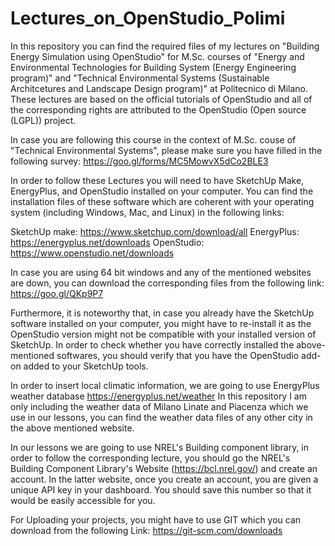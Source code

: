 # Lectures_on_OpenStudio_Polimi

In this repository you can find the required files of my lectures on "Building Energy Simulation using OpenStudio" for M.Sc. courses of "Energy and Environmental Technologies for Building System (Energy Engineering program)" and "Technical Environmental Systems (Sustainable Architcetures and Landscape Design program)" at Politecnico di Milano. These lectures are based on the official tutorials of OpenStudio and all of the corresponding rights are attributed to the OpenStudio (Open source (LGPL)) project.

In case you are following this course in the context of M.Sc. couse of "Technical Environmental Systems", please make sure you have filled in the following survey: https://goo.gl/forms/MC5MowvX5dCo2BLE3

In order to follow these Lectures you will need to have SketchUp Make, EnergyPlus, and OpenStudio installed on your computer. You can find the installation files of these software which are coherent with your operating system (including Windows, Mac, and Linux) in the following links:

SketchUp make: https://www.sketchup.com/download/all
EnergyPlus: https://energyplus.net/downloads
OpenStudio: https://www.openstudio.net/downloads

In case you are using 64 bit windows and any of the mentioned websites are down, you can download the corresponding files from the following link: https://goo.gl/QKp9P7

Furthermore, it is noteworthy that, in case you already have the SketchUp software installed on your computer, you might have to re-install it as the OpenStudio version might not be compatible with your installed version of SketchUp. In order to check whether you have correctly installed the above-mentioned softwares, you should verify that you have the OpenStudio add-on added to your SketchUp tools.

In order to insert local climatic information, we are going to use EnergyPlus weather database https://energyplus.net/weather
In this repository I am only including the weather data of Milano Linate and Piacenza which we use in our lessons, you can find the weather data files of any other city in the above mentioned website.

In our lessons we are going to use NREL's Building component library, in order to follow the corresponding lecture, you should  go the NREL's Building Component Library's Website (https://bcl.nrel.gov/) and create an account.  In the latter website, once you create an account, you are given a unique API key in your dashboard. You should save this number so that it would be easily accessible for you.

For Uploading your projects, you might have to use GIT  which you can download from the following Link: https://git-scm.com/downloads










